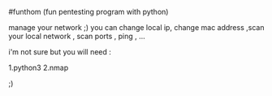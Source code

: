 #funthom (fun pentesting program with python)

manage your network ;)
you can change local ip, change mac address ,scan your local network , scan ports , ping , ...

i'm not sure but you will need :

1.python3
2.nmap

;)
